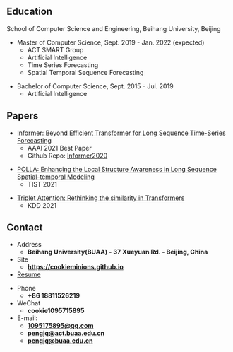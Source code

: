 ## Education

<!-- .slide vertical=true -->

School of Computer Science and Engineering, Beihang University, Beijing

- Master of Computer Science, Sept. 2019 - Jan. 2022 (expected)
  - ACT SMART Group
  - Artificial Intelligence
  - Time Series Forecasting
  - Spatial Temporal Sequence Forecasting
  
<!-- .slide vertical=true -->

- Bachelor of Computer Science, Sept. 2015 - Jul. 2019
  - Artificial Intelligence

<!-- .slide -->

## Papers

<!-- .slide vertical=true -->

- [Informer: Beyond Efficient Transformer for Long Sequence Time-Series Forecasting](https://arxiv.org/abs/2012.07436)
  - AAAI 2021 Best Paper
  - Github Repo: [Informer2020](https://github.com/zhouhaoyi/Informer2020)
  

<!-- .slide vertical=true -->

- [POLLA: Enhancing the Local Structure Awareness in Long Sequence Spatial-temporal Modeling]()
  - TIST 2021

<!-- .slide vertical=true -->

- [Triplet Attention: Rethinking the similarity in Transformers]()
  - KDD 2021

<!-- .slide -->


## Contact

- Address
  - **Beihang University(BUAA) - 37 Xueyuan Rd. - Beijing, China**
- Site
  - **<https://cookieminions.github.io>**
- [Resume](https://cookieminions.github.io/resume/resume.pdf)

<!-- .slide vertical=true -->

- Phone
  - **+86 18811526219**
- WeChat
  - **cookie1095715895**
- E-mail:
  - **[1095175895@qq.com](mailto:1095715895@qq.com)**
  - **[pengjq@act.buaa.edu.cn](mailto:pengjq@act.buaa.edu.cn)**
  - **[pengjq@buaa.edu.cn](mailto:pengjq@buaa.edu.cn)**

<!-- .slide -->



